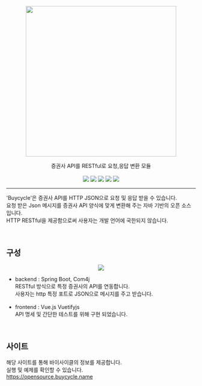 <p align="center">
<a href="https://opensource.buycycle.name" target="_blank">
<img src="https://raw.githubusercontent.com/yalsooni/yalsooni.github.io/main/image/page/buycycle.svg" width="400px"/>
</a>
</p>

<p align="center">
증권사 API를 RESTful로 요청,응답 변환 모듈<br/><br/>
<img src="https://img.shields.io/github/v/release/yalsooni/buycycle?style=flat-square"/>
<img src="https://img.shields.io/github/release-date/yalsooni/buycycle?style=flat-square"/>
<img src="https://img.shields.io/github/last-commit/yalsooni/buycycle?style=flat-square"/>
<img src="https://img.shields.io/github/workflow/status/yalsooni/buycycle/Java%20CI%20with%20Maven?style=flat-square"/>
<img src="https://img.shields.io/github/license/yalsooni/buycycle?style=flat-square&color=yellow"/>
</p>

-------------

'Buycycle'은 증권사 API를 HTTP JSON으로 요청 및 응답 받을 수 있습니다.  
요청 받은 Json 메시지를 증권사 API 양식에 맞게 변환해 주는 자바 기반의 오픈 소스 입니다.  
HTTP RESTful을 제공함으로써 사용자는 개발 언어에 국한되지 않습니다.


<br/>

구성
-------------

<p align="center"><img src="https://opensource.buycycle.name/image/page/buycycle_arch.svg"/></p>

* backend : Spring Boot, Com4j  
  RESTful 방식으로 특정 증권사의 API를 연동합니다.  
  사용자는 http 특정 포트로 JSON으로 메시지를 주고 받습니다.
  <br/><br/>
* frontend : Vue.js Vuetifyjs  
  API 명세 및 간단한 테스트를 위해 구현 되었습니다.

<br/>

사이트
-------------

해당 사이트를 통해 바이사이클의 정보를 제공합니다.  
실행 및 예제를 확인할 수 있습니다.  
https://opensource.buycycle.name
